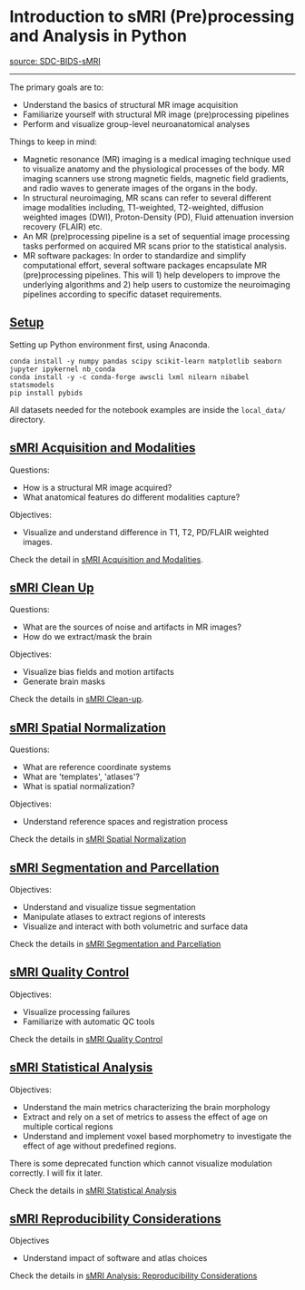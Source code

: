 # Introduction to sMRI (Pre)processing and Analysis in Python

[source: SDC-BIDS-sMRI](https://github.com/carpentries-incubator/SDC-BIDS-sMRI)

---

The primary goals are to:
* Understand the basics of structural MR image acquisition
* Familiarize yourself with structural MR image (pre)processing pipelines
* Perform and visualize group-level neuroanatomical analyses

Things to keep in mind:

* Magnetic resonance (MR) imaging is a medical imaging technique used to visualize anatomy and the physiological processes of the body. MR imaging scanners use strong magnetic fields, magnetic field gradients, and radio waves to generate images of the organs in the body.
* In structural neuroimaging, MR scans can refer to several different image modalities including, T1-weighted, T2-weighted, diffusion weighted images (DWI), Proton-Density (PD), Fluid attenuation inversion recovery (FLAIR) etc.
* An MR (pre)processing pipeline is a set of sequential image processing tasks performed on acquired MR scans prior to the statistical analysis.
* MR software packages: In order to standardize and simplify computational effort, several software packages encapsulate MR (pre)processing pipelines. This will 1) help developers to improve the underlying algorithms and 2) help users to customize the neuroimaging pipelines according to specific dataset requirements.

## [Setup](https://carpentries-incubator.github.io/SDC-BIDS-sMRI/setup.html)

Setting up Python environment first, using Anaconda.

```
conda install -y numpy pandas scipy scikit-learn matplotlib seaborn jupyter ipykernel nb_conda
conda install -y -c conda-forge awscli lxml nilearn nibabel statsmodels
pip install pybids
```

All datasets needed for the notebook examples are inside the `local_data/` directory.

## [sMRI Acquisition and Modalities](https://carpentries-incubator.github.io/SDC-BIDS-sMRI/01-Image_Modalities/index.html)

Questions:
* How is a structural MR image acquired?
* What anatomical features do different modalities capture?

Objectives:
* Visualize and understand difference in T1, T2, PD/FLAIR weighted images.

Check the detail in [sMRI Acquisition and Modalities](1-sMRI_Acquisition_and_Modalities.ipynb).

## [sMRI Clean Up](https://carpentries-incubator.github.io/SDC-BIDS-sMRI/02-Image_Cleanup/index.html)

Questions: 
* What are the sources of noise and artifacts in MR images?
* How do we extract/mask the brain

Objectives:
* Visualize bias fields and motion artifacts
* Generate brain masks

Check the details in [sMRI Clean-up](2-sMRI_Clean-up.ipynb).

##  [sMRI Spatial Normalization](https://carpentries-incubator.github.io/SDC-BIDS-sMRI/03-Image_Spatial_Normalization/index.html)

Questions:
* What are reference coordinate systems
* What are 'templates', 'atlases'?
* What is spatial normalization?

Objectives:
* Understand reference spaces and registration process

Check the details in [sMRI Spatial Normalization](3-sMRI_Spatial_Normalization.ipynb)

##  [sMRI Segmentation and Parcellation](https://carpentries-incubator.github.io/SDC-BIDS-sMRI/04-Image_Quantification/index.html)

Objectives:
* Understand and visualize tissue segmentation
* Manipulate atlases to extract regions of interests
* Visualize and interact with both volumetric and surface data

Check the details in [sMRI Segmentation and Parcellation](4-sMRI%20Segmentation%20and%20Parcellation.ipynb)

## [sMRI Quality Control](https://carpentries-incubator.github.io/SDC-BIDS-sMRI/05-Image_QC/index.html)

Objectives:

* Visualize processing failures
* Familiarize with automatic QC tools
 
Check the details in [sMRI Quality Control](5-sMRI_Quality_Control.ipynb)

## [sMRI Statistical Analysis](https://carpentries-incubator.github.io/SDC-BIDS-sMRI/06-Statistical_Analysis/index.html)

Objectives:

* Understand the main metrics characterizing the brain morphology
* Extract and rely on a set of metrics to assess the effect of age on multiple cortical regions
* Understand and implement voxel based morphometry to investigate the effect of age without predefined regions.

There is some deprecated function which cannot visualize modulation correctly. I will fix it later.

Check the details in [sMRI Statistical Analysis](6-sMRI_Statistical_Analysis.ipynb)

## [sMRI Reproducibility Considerations](https://carpentries-incubator.github.io/SDC-BIDS-sMRI/07-Reproducibility/index.html)

Objectives
* Understand impact of software and atlas choices

Check the details in [sMRI Analysis: Reproducibility Considerations
](7-sMRI_Analysis_Reproducibility_Considerations.ipynb)